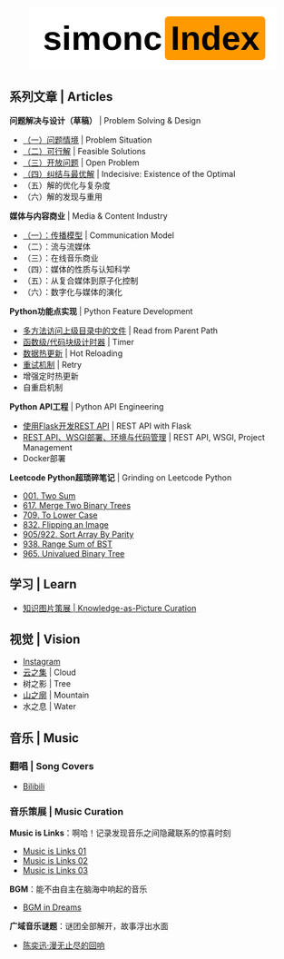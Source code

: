 <p align="center">
  <img src=logo.png>
</p>

## 系列文章 | Articles

**问题解决与设计（草稿）** | Problem Solving & Design 
- [（一）问题情境](http://www.jianshu.com/p/3fb039565379) | Problem Situation
- [（二）可行解](http://www.jianshu.com/p/334f9994a2d7) | Feasible Solutions
- [（三）开放问题](http://www.jianshu.com/p/3731017a17f4) | Open Problem
- [（四）纠结与最优解](http://www.jianshu.com/p/c496311d85bb) | Indecisive: Existence of the Optimal
- （五）解的优化与复杂度
- （六）解的发现与重用

**媒体与内容商业** | Media & Content Industry
- [（一）：传播模型](https://www.jianshu.com/p/ee09129e4621) | Communication Model
- （二）：流与流媒体
- （三）：在线音乐商业
- （四）：媒体的性质与认知科学
- （五）：从复合媒体到原子化控制
- （六）：数字化与媒体的演化

**Python功能点实现** | Python Feature Development
- [多方法访问上级目录中的文件](https://www.jianshu.com/p/4e3b2ca9cfe5) | Read from Parent Path 
- [函数级/代码块级计时器](https://www.jianshu.com/p/c890d5258ac9) | Timer
- [数据热更新](https://www.jianshu.com/p/2d31f1c7ef63) | Hot Reloading
- [重试机制](https://www.jianshu.com/p/d5303f992aea) | Retry
- 增强定时热更新
- 自重启机制

**Python API工程** | Python API Engineering
- [使用Flask开发REST API](https://www.jianshu.com/p/bc8c3d6163d2) | REST API with Flask
- [REST API、WSGI部署、环境与代码管理](https://www.jianshu.com/p/79a063a16704) | REST API, WSGI, Project Management
- Docker部署

**Leetcode Python超琐碎笔记** | Grinding on Leetcode Python
- [001. Two Sum](https://www.jianshu.com/p/c6b330c99d77)
- [617. Merge Two Binary Trees](https://www.jianshu.com/p/095102ca3464)
- [709. To Lower Case](https://www.jianshu.com/p/4de0b7a573d4)
- [832. Flipping an Image](https://www.jianshu.com/p/153a5ee86084)
- [905/922. Sort Array By Parity](https://www.jianshu.com/p/f46fff66c771)
- [938. Range Sum of BST](https://www.jianshu.com/p/76e6b9a62688)
- [965. Univalued Binary Tree](https://www.jianshu.com/p/fcedb4635798)

## 学习 | Learn

- [知识图片策展 | Knowledge-as-Picture Curation](https://www.pinterest.com/simoncos/knowledge/)

## 视觉 | Vision

- [Instagram](https://www.instagram.com/simonc.pix/)
- [云之集](https://www.douban.com/photos/album/1648590392/) | Cloud
- 树之影 | Tree
- [山之廓](https://www.douban.com/photos/album/1659322119/) | Mountain
- 水之息 | Water

## 音乐 | Music

### 翻唱 | Song Covers

- [Bilibili](https://space.bilibili.com/20955632)

### 音乐策展 | Music Curation

**Music is Links**：啊哈！记录发现音乐之间隐藏联系的惊喜时刻

- [Music is Links 01](https://www.xiami.com/collect/364522874)
- [Music is Links 02](https://www.xiami.com/collect/367019794)
- [Music is Links 03](https://www.xiami.com/collect/408966095)

**BGM**：能不由自主在脑海中响起的音乐

- [BGM in Dreams](https://www.xiami.com/collect/359097151) 

**广域音乐谜题**：谜团全部解开，故事浮出水面

- [陈奕迅·漫无止尽的回响](https://www.jianshu.com/p/bacb95af08b1)
